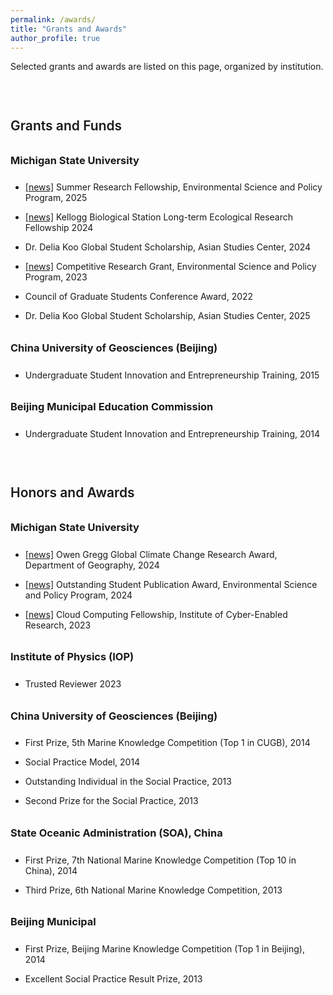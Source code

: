 ```yaml
---
permalink: /awards/
title: "Grants and Awards"
author_profile: true
---
```


<style>
h2 {
 margin-top: 3.5em;     
 margin-bottom: 0.6em;
 font-weight: 600;
}

h3 {
 margin-top: 2em;
 margin-bottom: 1.5em;
 font-weight: 500;
}

h2::after {
 display: none !important;
}

h3::after {
 display: none !important;
}

ul li, ol li {
 margin-bottom: 0.25em;
}

hr {
 display: none !important;
}
</style>

Selected grants and awards are listed on this page, organized by institution.

## Grants and Funds
### <strong>Michigan State University</strong>
* <a href="https://espp.msu.edu/resources/summer-research-fellowships.html">[news]</a> Summer Research Fellowship, Environmental Science and Policy Program, 2025

* <a href="https://lter.kbs.msu.edu/get-involved/lter-graduate-fellowships/">[news]</a> Kellogg Biological Station Long-term Ecological Research Fellowship 2024

* Dr. Delia Koo Global Student Scholarship, Asian Studies Center, 2024

* <a href="https://espp.msu.edu/resources/competitive-research-grant.html">[news]</a> Competitive Research Grant, Environmental Science and Policy Program, 2023

* Council of Graduate Students Conference Award, 2022

* Dr. Delia Koo Global Student Scholarship, Asian Studies Center, 2025 

### <strong>China University of Geosciences (Beijing)</strong>
* Undergraduate Student Innovation and Entrepreneurship Training, 2015

### <strong>Beijing Municipal Education Commission</strong>
* Undergraduate Student Innovation and Entrepreneurship Training, 2014

## Honors and Awards
### <strong>Michigan State University</strong>
* <a href="https://geo.msu.edu/news-events/news/2024-05-20.html">[news]</a> Owen Gregg Global Climate Change Research Award, Department of Geography, 2024

* <a href="https://espp.msu.edu/resources/publication-awards.html">[news]</a> Outstanding Student Publication Award, Environmental Science and Policy Program, 2024

* <a href="https://icer.msu.edu/News/2023-Cloud-Computing-Fellows-Embark-on-Journey-of-Innovation">[news]</a> Cloud Computing Fellowship, Institute of Cyber-Enabled Research, 2023

### <strong>Institute of Physics (IOP)</strong>
* Trusted Reviewer 2023

### <strong>China University of Geosciences (Beijing)</strong>
* First Prize, 5th Marine Knowledge Competition (Top 1 in CUGB), 2014

* Social Practice Model, 2014

* Outstanding Individual in the Social Practice, 2013

* Second Prize for the Social Practice, 2013

### <strong>State Oceanic Administration (SOA), China</strong>
* First Prize, 7th National Marine Knowledge Competition (Top 10 in China), 2014

* Third Prize, 6th National Marine Knowledge Competition, 2013

### <strong>Beijing Municipal</strong>
* First Prize, Beijing Marine Knowledge Competition (Top 1 in Beijing), 2014

* Excellent Social Practice Result Prize, 2013

